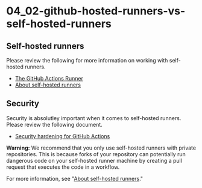 # 04_02-github-hosted-runners-vs-self-hosted-runners

## Self-hosted runners
Please review the following for more information on working with self-hosted runners.

- [The GitHub Actions Runner](https://github.com/actions/runner)
- [About self-hosted runners](https://docs.github.com/en/actions/hosting-your-own-runners/about-self-hosted-runners)

## Security
Security is absolutley important when it comes to self-hosted runners.  Please review the following document.
- [Security hardening for GitHub Actions](https://docs.github.com/en/actions/security-guides/security-hardening-for-github-actions#hardening-for-self-hosted-runners)

<div class="extended-markdown warning border rounded-1 mb-4 p-3 color-border-danger color-bg-danger f5">
<p><strong>Warning:</strong> We recommend that you only use self-hosted runners with private repositories. This is because forks of your repository can potentially run dangerous code on your self-hosted runner machine by creating a pull request that executes the code in a workflow.</p>
<p>For more information, see "<a href="/en/github/automating-your-workflow-with-github-actions/about-self-hosted-runners#self-hosted-runner-security-with-public-repositories">About self-hosted runners</a>."</p>
</div>
